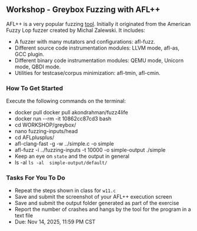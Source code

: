 ## Workshop - Greybox Fuzzing with AFL++

AFL++ is a very popular fuzzing [tool](https://aflplus.plus/).
Initially it originated from the American Fuzzy Lop fuzzer created by Michal Zalewski. 
It includes:

- A fuzzer with many mutators and configurations: afl-fuzz.
- Different source code instrumentation modules: LLVM mode, afl-as, GCC plugin.
- Different binary code instrumentation modules: QEMU mode, Unicorn mode, QBDI mode.
- Utilities for testcase/corpus minimization: afl-tmin, afl-cmin.

### How To Get Started 

Execute the following commands on the terminal: 

- docker pull docker pull akondrahman/fuzz4life
- docker run --rm -it 10862cc87cd3 bash
- cd WORKSHOP/greybox/
- nano fuzzing-inputs/head
- cd AFLplusplus/
- afl-clang-fast -g -w ../simple.c  -o simple
- afl-fuzz -i ../fuzzing-inputs -t 10000  -o simple-output ./simple
- Keep an eye on `state` and the output in general 
- ls -al `ls -al  simple-output/default/`


### Tasks For You To Do 

- Repeat the steps shown in class for `w11.c`
- Save and submit the screenshot of your AFL++ execution screen
- Save and submit the output folder generated as part of the exercise
- Report the number of crashes and hangs by the tool for the program  in a text file 
- Due: Nov 14, 2025, 11:59 PM CST

